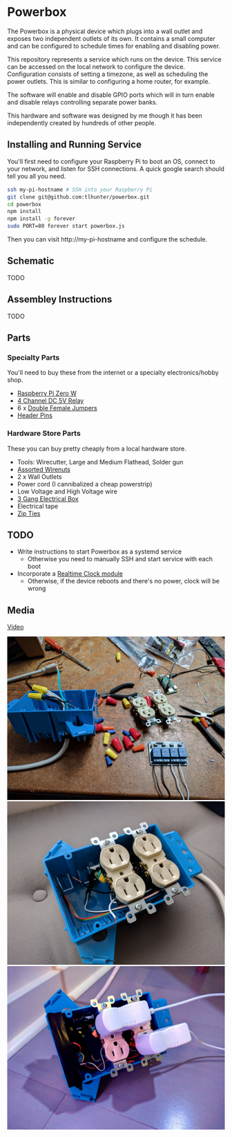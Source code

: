 # Powerbox

The Powerbox is a physical device which plugs into a wall outlet and exposes two independent outlets of its own. It contains a small computer and can be configured to schedule times for enabling and disabling power.

This repository represents a service which runs on the device. This service can be accessed on the local network to configure the device. Configuration consists of setting a timezone, as well as scheduling the power outlets. This is similar to configuring a home router, for example.

The software will enable and disable GPIO ports which will in turn enable and disable relays controlling separate power banks.

This hardware and software was designed by me though it has been independently created by hundreds of other people.

## Installing and Running Service

You'll first need to configure your Raspberry Pi to boot an OS, connect to your network, and listen for SSH connections. A quick google search should tell you all you need.

```bash
ssh my-pi-hostname # SSH into your Raspberry Pi
git clone git@github.com:tlhunter/powerbox.git
cd powerbox
npm install
npm install -g forever
sudo PORT=80 forever start powerbox.js
```

Then you can visit http://my-pi-hostname and configure the schedule.

## Schematic

TODO

## Assembley Instructions

TODO

## Parts

### Specialty Parts

You'll need to buy these from the internet or a specialty electronics/hobby shop.

* [Raspberry Pi Zero W](https://www.adafruit.com/product/3400?gclid=CPXflp-zk9QCFYGUfgod3toCsQ)
* [4 Channel DC 5V Relay](http://amzn.to/2qwNolk)
* 6 x [Double Female Jumpers](http://amzn.to/2qsEAxx)
* [Header Pins](http://amzn.to/2rcUtLR)

### Hardware Store Parts

These you can buy pretty cheaply from a local hardware store.

* Tools: Wirecutter, Large and Medium Flathead, Solder gun
* [Assorted Wirenuts](http://amzn.to/2rd8FEs)
* 2 x Wall Outlets
* Power cord (I cannibalized a cheap powerstrip)
* Low Voltage and High Voltage wire
* [3 Gang Electrical Box](http://www.homedepot.com/p/3-Gang-44-cu-in-New-Work-Box-B344AB/100404028)
* Electrical tape
* [Zip Ties](http://amzn.to/2rdab9B)

## TODO

* Write instructions to start Powerbox as a systemd service
  * Otherwise you need to manually SSH and start service with each boot
* Incorporate a [Realtime Clock module](http://amzn.to/2s4GB4g)
  * Otherwise, if the device reboots and there's no power, clock will be wrong

## Media

[Video](https://vimeo.com/216466897)

![Parts](./pictures/1-parts.jpg)
![Encloser](./pictures/2-enclosure.jpg)
![Assembled](./pictures/3-assembled.jpg)
